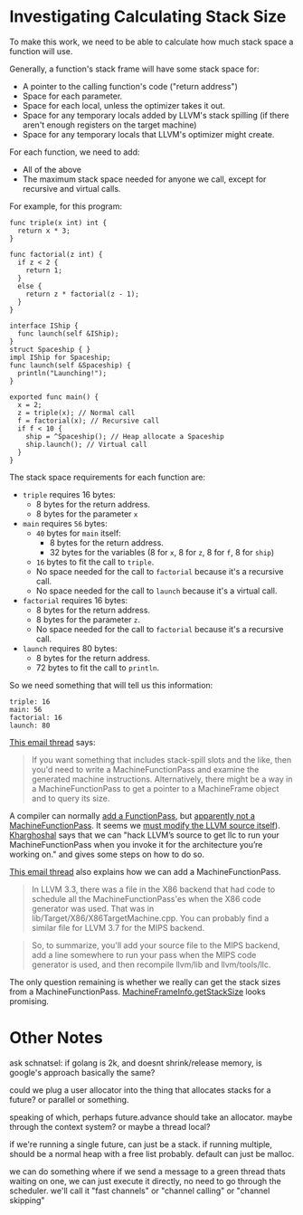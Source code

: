 
# Investigating Calculating Stack Size

To make this work, we need to be able to calculate how much stack space a function will use.

Generally, a function's stack frame will have some stack space for:

 * A pointer to the calling function's code ("return address")
 * Space for each parameter.
 * Space for each local, unless the optimizer takes it out.
 * Space for any temporary locals added by LLVM's stack spilling (if there aren't enough registers on the target machine)
 * Space for any temporary locals that LLVM's optimizer might create.

For each function, we need to add:

 * All of the above
 * The maximum stack space needed for anyone we call, except for recursive and virtual calls.

For example, for this program:

```
func triple(x int) int {
  return x * 3;
}

func factorial(z int) {
  if z < 2 {
    return 1;
  }
  else {
    return z * factorial(z - 1);
  }
}

interface IShip {
  func launch(self &IShip);
}
struct Spaceship { }
impl IShip for Spaceship;
func launch(self &Spaceship) {
  println("Launching!");
}

exported func main() {
  x = 2;
  z = triple(x); // Normal call
  f = factorial(x); // Recursive call
  if f < 10 {
    ship = ^Spaceship(); // Heap allocate a Spaceship
    ship.launch(); // Virtual call
  }
}
```

The stack space requirements for each function are:

 * `triple` requires 16 bytes:
    * 8 bytes for the return address.
    * 8 bytes for the parameter `x`
 * `main` requires `56` bytes:
    * `40` bytes for `main` itself:
       * 8 bytes for the return address.
       * 32 bytes for the variables (8 for `x`, 8 for `z`, 8 for `f`, 8 for `ship`)
    * `16` bytes to fit the call to `triple`.
    * No space needed for the call to `factorial` because it's a recursive call.
    * No space needed for the call to `launch` because it's a virtual call.
 * `factorial` requires 16 bytes:
    * 8 bytes for the return address.
    * 8 bytes for the parameter `z`.
    * No space needed for the call to `factorial` because it's a recursive call.
 * `launch` requires 80 bytes:
    * 8 bytes for the return address.
    * 72 bytes to fit the call to `println`.


So we need something that will tell us this information:
```
triple: 16
main: 56
factorial: 16
launch: 80
```


[This email thread](https://lists.llvm.org/pipermail/llvm-dev/2013-September/065333.html) says:

> If you want something that includes stack-spill slots and the like, then you'd need to write a MachineFunctionPass and examine the generated machine instructions.  Alternatively, there might be a way in a MachineFunctionPass to get a pointer to a MachineFrame object and to query its size.

A compiler can normally [add a FunctionPass](https://github.com/ValeLang/Vale/pull/517/files#diff-50f983f79bbc423ae8cc3e5056f7bd277a9f2d2ffc7112c9feec3eab87b02cf4), but [apparently not a MachineFunctionPass](https://lists.llvm.org/pipermail/llvm-dev/2015-November/092033.html). It seems we [must modify the LLVM source itself](https://discourse.llvm.org/t/can-a-normal-compiler-include-a-machinefunctionpass/63911/3)). [Kharghoshal](https://www.kharghoshal.xyz/blog/writing-machinefunctionpass) says that we can "hack LLVM’s source to get llc to run your MachineFunctionPass when you invoke it for the architecture you’re working on." and gives some steps on how to do so.

[This email thread](https://lists.llvm.org/pipermail/llvm-dev/2015-November/092030.html) also explains how we can add a MachineFunctionPass.

> In LLVM 3.3, there was a file in the X86 backend that had code to 
schedule all the MachineFunctionPass'es  when the X86 code generator was 
used.  That was in lib/Target/X86/X86TargetMachine.cpp.  You can 
probably find a similar file for LLVM 3.7 for the MIPS backend.

> So, to summarize, you'll add your source file to the MIPS backend, add a 
line somewhere to run your pass when the MIPS code generator is used, 
and then recompile llvm/lib and llvm/tools/llc.

The only question remaining is whether we really can get the stack sizes from a MachineFunctionPass. [MachineFrameInfo.getStackSize](https://llvm.org/doxygen/classllvm_1_1MachineFrameInfo.html#a14c39a24bf6ebbe339ae8a453c7fdd11) looks promising.





# Other Notes

ask schnatsel: if golang is 2k, and doesnt shrink/release memory, is google's approach basically the same?

could we plug a user allocator into the thing that allocates stacks for a future? or parallel or something.

speaking of which, perhaps future.advance should take an allocator. maybe through the context system? or maybe a thread local?

if we're running a single future, can just be a stack. if running multiple, should be a normal heap with a free list probably. default can just be malloc.


we can do something where if we send a message to a green thread thats waiting on one, we can just execute it directly, no need to go through the scheduler. we'll call it "fast channels" or "channel calling" or "channel skipping"
